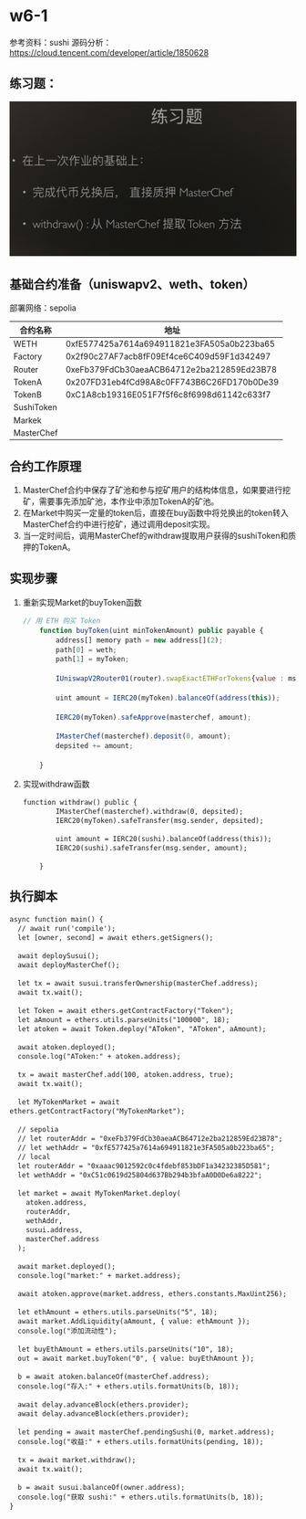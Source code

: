 # w6-1

参考资料：sushi 源码分析：https://cloud.tencent.com/developer/article/1850628



## 练习题：

![1682416607352](image/README/1682416607352.png)

## 基础合约准备（uniswapv2、weth、token）

部署网络：sepolia

| 合约名称   | 地址                                       |
| ---------- | ------------------------------------------ |
| WETH       | 0xfE577425a7614a694911821e3FA505a0b223ba65 |
| Factory    | 0x2f90c27AF7acb8fF09Ef4ce6C409d59F1d342497 |
| Router     | 0xeFb379FdCb30aeaACB64712e2ba212859Ed23B78 |
| TokenA     | 0x207FD31eb4fCd98A8c0FF743B6C26FD170b0De39 |
| TokenB     | 0xC1A8cb19316E051F7f5f6c8f6998d61142c633f7 |
| SushiToken |                                            |
| Markek     |                                            |
| MasterChef |                                            |


## 合约工作原理

1. MasterChef合约中保存了矿池和参与挖矿用户的结构体信息，如果要进行挖矿，需要事先添加矿池，本作业中添加TokenA的矿池。
2. 在Market中购买一定量的token后，直接在buy函数中将兑换出的token转入MasterChef合约中进行挖矿，通过调用deposit实现。
3. 当一定时间后，调用MasterChef的withdraw提取用户获得的sushiToken和质押的TokenA。

## 实现步骤

1. 重新实现Market的buyToken函数
   ```javascript
   // 用 ETH 购买 Token
       function buyToken(uint minTokenAmount) public payable {
           address[] memory path = new address[](2);
           path[0] = weth;
           path[1] = myToken;

           IUniswapV2Router01(router).swapExactETHForTokens{value : msg.value}(minTokenAmount, path, address(this), block.timestamp);

           uint amount = IERC20(myToken).balanceOf(address(this));

           IERC20(myToken).safeApprove(masterchef, amount);

           IMasterChef(masterchef).deposit(0, amount);
           depsited += amount;

       }
   ```


2. 实现withdraw函数

   ```
   function withdraw() public {
           IMasterChef(masterchef).withdraw(0, depsited);
           IERC20(myToken).safeTransfer(msg.sender, depsited);

           uint amount = IERC20(sushi).balanceOf(address(this));
           IERC20(sushi).safeTransfer(msg.sender, amount);

       }

   ```

## 执行脚本

```
async function main() {
  // await run('compile');
  let [owner, second] = await ethers.getSigners();

  await deploySusui();
  await deployMasterChef();

  let tx = await susui.transferOwnership(masterChef.address);
  await tx.wait();

  let Token = await ethers.getContractFactory("Token");
  let aAmount = ethers.utils.parseUnits("100000", 18);
  let atoken = await Token.deploy("AToken", "AToken", aAmount);

  await atoken.deployed();
  console.log("AToken:" + atoken.address);

  tx = await masterChef.add(100, atoken.address, true);
  await tx.wait();

  let MyTokenMarket = await ethers.getContractFactory("MyTokenMarket");

  // sepolia
  // let routerAddr = "0xeFb379FdCb30aeaACB64712e2ba212859Ed23B78";
  // let wethAddr = "0xfE577425a7614a694911821e3FA505a0b223ba65";
  // local
  let routerAddr = "0xaaac9012592c0c4fdebf853bDF1a34232385D581";
  let wethAddr = "0xC51c0619d25804d637Bb294b3bfaA0D0De6a8222";

  let market = await MyTokenMarket.deploy(
    atoken.address,
    routerAddr,
    wethAddr,
    susui.address,
    masterChef.address
  );

  await market.deployed();
  console.log("market:" + market.address);

  await atoken.approve(market.address, ethers.constants.MaxUint256);

  let ethAmount = ethers.utils.parseUnits("5", 18);
  await market.AddLiquidity(aAmount, { value: ethAmount });
  console.log("添加流动性");

  let buyEthAmount = ethers.utils.parseUnits("10", 18);
  out = await market.buyToken("0", { value: buyEthAmount });

  b = await atoken.balanceOf(masterChef.address);
  console.log("存入:" + ethers.utils.formatUnits(b, 18));

  await delay.advanceBlock(ethers.provider);
  await delay.advanceBlock(ethers.provider);

  let pending = await masterChef.pendingSushi(0, market.address);
  console.log("收益:" + ethers.utils.formatUnits(pending, 18));

  tx = await market.withdraw();
  await tx.wait();

  b = await susui.balanceOf(owner.address);
  console.log("获取 sushi:" + ethers.utils.formatUnits(b, 18));
}
```
